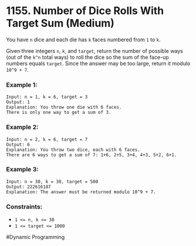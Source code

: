 # 1155. Number of Dice Rolls With Target Sum (Medium)

You have `n` dice and each die has `k` faces numbered from `1` to `k`.

Given three integers `n`, `k`, and `target`, return the number of possible ways (out of the `k^n` total ways) to roll the dice so the sum of the face-up numbers equals `target`. Since the answer may be too large, return it modulo `10^9 + 7`.

### Example 1:

```
Input: n = 1, k = 6, target = 3
Output: 1
Explanation: You throw one die with 6 faces.
There is only one way to get a sum of 3.
```

### Example 2:

```
Input: n = 2, k = 6, target = 7
Output: 6
Explanation: You throw two dice, each with 6 faces.
There are 6 ways to get a sum of 7: 1+6, 2+5, 3+4, 4+3, 5+2, 6+1.
```

### Example 3:

```
Input: n = 30, k = 30, target = 500
Output: 222616187
Explanation: The answer must be returned modulo 10^9 + 7.
```

### Constraints:

- `1 <= n, k <= 30`
- `1 <= target <= 1000`

#Dynamic Programming
